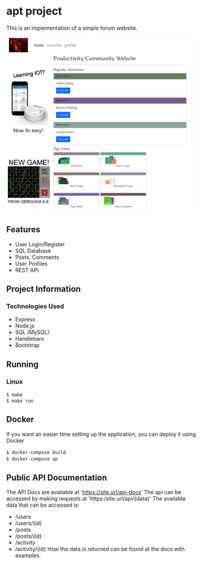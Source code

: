 # apt project

This is an implementation of a simple forum website.

![The forum home page.](/docs/media/home.png)

## Features

* User Login/Register
* SQL Database
* Posts, Comments
* User Profiles
* REST API

## Project Information

### Technologies Used

* Express
* Node.js 
* SQL (MySQL)
* Handlebars
* Bootstrap 

## Running

### Linux

```
$ make
$ make run
```

## Docker

If you want an easier time setting up the application, you can deploy it using Docker

```bash 
$ docker-compose build
$ docker-compose up
```
## Public API Documentation
The API Docs are available at 'https://site.url/api-docs'
The api can be accessed by making requests at 'https:/site.url/api/{data}'
The available data that can be accessed is:
- /users
- /users/{id}
- /posts
- /posts/{id}
- /activity
- /activity/{id}
How the data is returned can be found at the docs with examples.